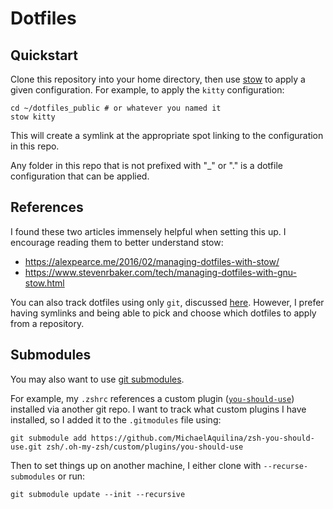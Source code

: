 # Dotfiles

## Quickstart
Clone this repository into your home directory, then use [stow](https://www.gnu.org/software/stow/) to apply a given configuration. For example, to apply the `kitty` configuration:
```
cd ~/dotfiles_public # or whatever you named it
stow kitty
```
This will create a symlink at the appropriate spot linking to the configuration in this repo.  

Any folder in this repo that is not prefixed with "_" or "." is a dotfile configuration that can be applied.

## References
I found these two articles immensely helpful when setting this up. I encourage reading them to better understand stow:
- https://alexpearce.me/2016/02/managing-dotfiles-with-stow/
- https://www.stevenrbaker.com/tech/managing-dotfiles-with-gnu-stow.html

You can also track dotfiles using only `git`, discussed [here](https://news.ycombinator.com/item?id=11071754). However, I prefer having symlinks and being able to pick and choose which dotfiles to apply from a repository.

## Submodules
You may also want to use [git submodules](https://git-scm.com/book/en/v2/Git-Tools-Submodules).

For example, my `.zshrc` references a custom plugin ([`you-should-use`](https://github.com/MichaelAquilina/zsh-you-should-use)) installed via another git repo. I want to track what custom plugins I have installed, so I added it to the `.gitmodules` file using: 
```
git submodule add https://github.com/MichaelAquilina/zsh-you-should-use.git zsh/.oh-my-zsh/custom/plugins/you-should-use
```

Then to set things up on another machine, I either clone with `--recurse-submodules` or run:
```
git submodule update --init --recursive
```
